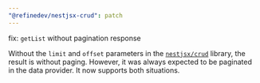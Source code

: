 ```yaml
---
"@refinedev/nestjsx-crud": patch
---
```


fix: `getList` without pagination response

Without the `limit` and `offset` parameters in the [`nestjsx/crud`](https://github.com/nestjsx/crud) library, the result is without paging. However, it was always expected to be paginated in the data provider. It now supports both situations.
